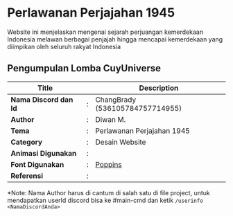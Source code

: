 # Perlawanan Perjajahan 1945

Website ini menjelaskan mengenai sejarah perjuangan kemerdekaan Indonesia melawan berbagai penjajah hingga mencapai kemerdekaan yang diimpikan oleh seluruh rakyat Indonesia

## Pengumpulan Lomba CuyUniverse 

| Title        |   | Description                    |   
|--------------|---|--------------------------------|
| **Nama Discord dan Id** | : | ChangBrady (536105784757714955)     |
| **Author**       | : | Diwan M. |
| **Tema**       | : | Perlawanan Perjajahan 1945 |
| **Category**    | : | Desain Website                 |
| **Animasi Digunakan** | : | |
| **Font Digunakan** | : | [Poppins](https://fonts.google.com/specimen/Poppins) |
| **Referensi** | : | |

*Note: Nama Author harus di cantum di salah satu di file project, untuk mendapatkan userId discord bisa ke #main-cmd dan ketik `/userinfo <NamaDiscordAnda>`
